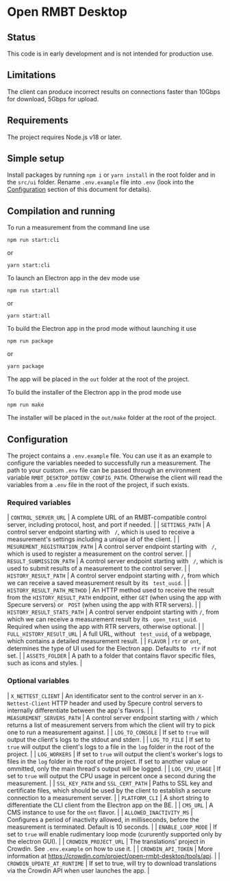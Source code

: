 # Open RMBT Desktop

## Status

This code is in early development and is not intended for production use.

## Limitations

The client can produce incorrect results on connections faster than 10Gbps for download, 5Gbps for upload.

## Requirements

The project requires Node.js v18 or later.

## Simple setup

Install packages by running `npm i` or `yarn install` in the root folder and in the `src/ui` folder. Rename `.env.example` file into `.env` (look into the [Configuration](#configuration) section of this document for details).

## Compilation and running

To run a measurement from the command line use

    npm run start:cli

or

    yarn start:cli

To launch an Electron app in the dev mode use

    npm run start:all

or

    yarn start:all

To build the Electron app in the prod mode without launching it use

    npm run package

or

    yarn package

The app will be placed in the `out` folder at the root of the project.

To build the installer of the Electron app in the prod mode use

    npm run make

The installer will be placed in the `out/make` folder at the root of the project.

## Configuration

The project contains a `.env.example` file. You can use it as an example to configure the variables needed to successfully run a measurement. The path to your custom `.env` file can be passed through an environment variable `RMBT_DESKTOP_DOTENV_CONFIG_PATH`. Otherwise the client will read the variables from a `.env` file in the root of the project, if such exists.

### Required variables

| `CONTROL_SERVER_URL` | A complete URL of an RMBT-compatible control server, including protocol, host, and port if needed. |
| `SETTINGS_PATH` | A control server endpoint starting with ` /`, which is used to receive a measurement's settings including a unique id of the client. |
| `MESUREMENT_REGISTRATION_PATH` | A control server endpoint starting with ` /`, which is used to register a measurement on the control server. |
| `RESULT_SUBMISSION_PATH` | A control server endpoint starting with ` /`, which is used to submit results of a measurement to the control server. |
| `HISTORY_RESULT_PATH` | A control server endpoint starting with `/`, from which we can receive a saved measurement result by its ` test_uuid`. |
| `HISTORY_RESULT_PATH_METHOD` | An HTTP method used to receive the result from the `HISTORY_RESULT_PATH` endpoint, either `GET` (when using the app with Specure servers) or ` POST` (when using the app with RTR servers). |
| `HISTORY_RESULT_STATS_PATH` | A control server endpoint starting with `/`, from which we can receive a measurement result by its ` open_test_uuid`. Required when using the app with RTR servers, otherwise optional. |
| `FULL_HISTORY_RESUlT_URL` | A full URL, without ` test_uuid`, of a webpage, which contains a detailed measurement result. |
| `FLAVOR` | `rtr` or `ont`, determines the type of UI used for the Electron app. Defaults to ` rtr` if not set. |
| `ASSETS_FOLDER` | A path to a folder that contains flavor specific files, such as icons and styles. |

### Optional variables

| `X_NETTEST_CLIENT` | An identificator sent to the control server in an `X-Nettest-Client` HTTP header and used by Specure control servers to internally differentiate between the app's flavors. |
| `MEASUREMENT_SERVERS_PATH` | A control server endpoint starting with `/` which returns a list of measurement servers from which the client will try to pick one to run a measurement against. |
| `LOG_TO_CONSOLE` | If set to `true` will output the client's logs to the stdout and stderr. |
| `LOG_TO_FILE` | If set to `true` will output the client's logs to a file in the `log` folder in the root of the project. |
| `LOG_WORKERS` | If set to `true` will output the client's worker's logs to files in the `log` folder in the root of the project. If set to another value or ommitted, only the main thread's output will be logged. |
| `LOG_CPU_USAGE` | If set to `true` will output the CPU usage in percent once a second during the measurement. |
| `SSL_KEY_PATH` and `SSL_CERT_PATH` | Paths to SSL key and certificate files, which should be used by the client to establish a secure connection to a measurement server. |
| `PLATFORM_CLI` | A short string to differentiate the CLI client from the Electron app on the BE. |
| `CMS_URL` | A CMS instance to use for the `ont` flavor. |
| `ALLOWED_INACTIVITY_MS` | Configures a period of inactivity allowed, in milliseconds, before the measurement is terminated. Default is 10 seconds. |
| `ENABLE_LOOP_MODE` | If set to `true` will enable rudimentary loop mode (cururently supported only by the electron GUI). |
| `CROWDIN_PROJECT_URL` | The translations' project in Crowdin. See `.env.example` on how to use it. |
| `CROWDIN_API_TOKEN` | More information at https://crowdin.com/project/open-rmbt-desktop/tools/api. |
| `CROWDIN_UPDATE_AT_RUNTIME` | If set to true, will try to download translations via the Crowdin API when user launches the app. |
